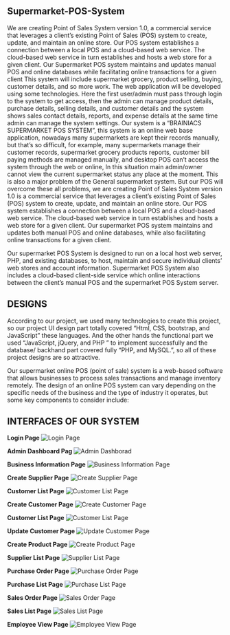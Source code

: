## Supermarket-POS-System
We are creating Point of Sales System version 1.0, a commercial service that leverages a 
client’s existing Point of Sales (POS) system to create, update, and maintain an online store. 
Our POS system establishes a connection between a local POS and a cloud-based web service. 
The cloud-based web service in turn establishes and hosts a web store for a given client. Our 
Supermarket POS system maintains and updates manual POS and online databases while 
facilitating online transactions for a given client
This system will include supermarket grocery, product selling, buying, customer details, and 
so more work. The web application will be developed using some technologies. Here the first 
user/admin must pass through login to the system to get access, then the admin can manage 
product details, purchase details, selling details, and customer details and the system shows 
sales contact details, reports, and expense details at the same time admin can manage the 
system settings.
Our system is a “BRAINIACS SUPERMARKET POS SYSTEM”, this system is an online 
web base application, nowadays many supermarkets are kept their records manually, but 
that’s so difficult, for example, many supermarkets manage their customer records, 
supermarket grocery products reports, customer bill paying methods are managed manually, 
and desktop POS can’t access the system through the web or online, In this situation main 
admin/owner cannot view the current supermarket status any place at the moment. This is also 
a major problem of the General supermarket system. But our POS will overcome these all 
problems, we are creating Point of Sales System version 1.0 is a commercial service that 
leverages a client’s existing Point of Sales (POS) system to create, update, and maintain an 
online store. Our POS system establishes a connection between a local POS and a cloud-based 
web service. The cloud-based web service in turn establishes and hosts a web store for a given 
client. Our supermarket POS system maintains and updates both manual POS and online 
databases, while also facilitating online transactions for a given client.

Our supermarket POS System is designed to run on a local host web server, PHP, and existing 
databases, to host, maintain and secure individual clients’ web stores and account information. 
Supermarket POS System also includes a cloud-based client-side service which online 
interactions between the client’s manual POS and the supermarket POS System server.

## DESIGNS
According to our project, we used many technologies to create this project, so our project UI design
part totally covered “Html, CSS, bootstrap, and JavaScript” these languages. And the other hands the 
functional part we used “JavaScript, jQuery, and PHP ” to implement successfully and the database/ 
backhand part covered fully “PHP, and MySQL.”, so all of these project designs are so attractive.

Our supermarket online POS (point of sale) system is a web-based software that allows 
businesses to process sales transactions and manage inventory remotely. The design of an 
online POS system can vary depending on the specific needs of the business and the type of 
industry it operates, but some key components to consider include:


## INTERFACES OF OUR SYSTEM 

**Login Page**
![Login Page](https://github.com/brianiacs-Cluster-3-2/Supermarket-POS-System/assets/90097439/39e5b036-9236-4b8e-97d2-30861c4eacbf)


**Admin Dashboard Pag**
![Admin Dashborad](https://github.com/brianiacs-Cluster-3-2/Supermarket-POS-System/assets/90097439/5dd87e65-c345-4f90-8e52-c367062d0023)


**Business Information Page**
![Business Information Page](https://github.com/brianiacs-Cluster-3-2/Supermarket-POS-System/assets/90097439/24127465-927f-4344-bf55-7eba62f0a676)


**Create Supplier Page**
![Create Supplier Page](https://github.com/brianiacs-Cluster-3-2/Supermarket-POS-System/assets/90097439/f622ae04-735a-4941-9d3a-84977a183932)


**Customer List Page**
![Customer List Page](https://github.com/brianiacs-Cluster-3-2/Supermarket-POS-System/assets/90097439/9bb6791d-b291-4539-a84a-04a956d22ef6)


**Create Customer Page**
![Create Customer Page](https://github.com/brianiacs-Cluster-3-2/Supermarket-POS-System/assets/90097439/9ded4662-b229-4575-88b1-d7c3b5c01545)


**Customer List Page**
![Customer List Page](https://github.com/brianiacs-Cluster-3-2/Supermarket-POS-System/assets/90097439/da5b2e14-e823-4655-b72c-5100298608b1)


**Update Customer Page**
![Update Customer Page](https://github.com/brianiacs-Cluster-3-2/Supermarket-POS-System/assets/90097439/87292c4a-7feb-4d6e-9884-11bcd56c10f0)


**Create Product Page**
![Create Product Page](https://github.com/brianiacs-Cluster-3-2/Supermarket-POS-System/assets/90097439/7a35e0eb-326b-4ac0-9d20-77245fbcdc6e)


**Supplier List Page**
![Supplier List Page](https://github.com/brianiacs-Cluster-3-2/Supermarket-POS-System/assets/90097439/0074e238-b2ac-4210-bbef-ecf8d3ae86e0)


**Purchase Order Page**
![Purchase Order Page](https://github.com/brianiacs-Cluster-3-2/Supermarket-POS-System/assets/90097439/07c5320d-6afa-479e-80f5-df30264bf907)


**Purchase List Page**
![Purchase List Page](https://github.com/brianiacs-Cluster-3-2/Supermarket-POS-System/assets/90097439/67513ab4-5df1-4657-a4d7-db8d01d3d89a)


**Sales Order Page**
![Sales Order Page](https://github.com/brianiacs-Cluster-3-2/Supermarket-POS-System/assets/90097439/e6cfbbcf-f45a-41ea-917f-c6f3923e70b0)


**Sales List Page**
![Sales List Page](https://github.com/brianiacs-Cluster-3-2/Supermarket-POS-System/assets/90097439/b55ee9cf-c2d4-4f9a-b638-c816018a1a73)


**Employee View Page**
![Employee View Page](https://github.com/brianiacs-Cluster-3-2/Supermarket-POS-System/assets/90097439/aa828a0b-1384-4bf1-b541-c02cac0f9f1e)

